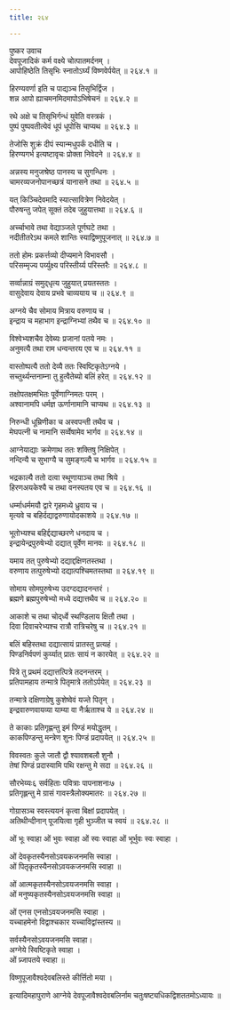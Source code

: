 ```yaml
---
title: २६४

---
```

पुष्कर उवाच  
देवपूजादिकं कर्म वक्ष्ये चोत्पातमर्दनम् ।  
आपोहिष्ठेति तिसृभिः स्नातोऽर्घ्यं विष्णवेर्पयेत् ॥ २६४.१ ॥  
  
हिरण्यवर्णा इति च पाद्यञ्च तिसृभिर्द्विज ।  
शन्न आपो ह्याचमनमिदमापोऽभिषेचनं ॥ २६४.२ ॥  
  
रथे अक्षे च तिसृभिर्गन्धं युवेति वस्त्रकं ।  
पुष्पं पुष्पवतीत्येवं धूपं धूपोसि चाप्यथ ॥ २६४.३ ॥  
  
तेजोसि शुक्रं दीपं स्यान्मधुपर्कं दधीति च ।  
हिरण्यगर्भ इत्यष्टावृचः प्रोक्ता निवेदने ॥ २६४.४ ॥  
  
अन्नस्य मनुजश्रेष्ठ पानस्य च सुगन्धिनः ।  
चामरव्यजनोपानच्छत्रं यानासने तथा ॥ २६४.५ ॥  
  
यत् किञ्चिदेवमादि स्यात्सावित्रेण निवेदयेत् ।  
पौरुषन्तु जपेत् सूक्तं तदेब जुहुयात्तथा ॥ २६४.६ ॥  
  
अर्च्चाभावे तथा वेद्याञ्जले पूर्णघटे तथा ।  
नदीतीतरेऽथ कमले शान्तिः स्याद्विष्णुपूजनात् ॥ २६४.७ ॥  
  
ततो होमः प्रकर्त्तव्यो दीप्यमाने विभावसौ ।  
परिसम्मृज्य पर्य्युक्ष्य परिस्तीर्य्य परिस्तरैः ॥ २६४.८ ॥  
  
सर्व्वान्नाग्रं समुद्‌धृत्य जुहुयात् प्रयतस्ततः ।  
वासुदेवाय देवाय प्रभवे चाव्ययाय च ॥ २६४.९ ॥  
  
अग्नये चैव सोमाय मित्राय वरुणाय च ।  
इन्द्राय च महाभाग इन्द्राग्निभ्यां तथैव च ॥ २६४.१० ॥  
  
विश्वेभ्यशचैव देवेब्यः प्रजानां पतये नमः ।  
अनुमत्यै तथा राम धन्वन्तरय एव च ॥ २६४.११ ॥  
  
वास्तोष्पत्यै ततो देव्यै ततः स्विष्टिकृतेऽग्नये ।  
सच्तुर्थ्यन्तनाम्ना तु हुत्वैतेब्यो बलिं हरेत् ॥ २६४.१२ ॥  
  
तक्षोपतक्षमभितः पूर्वेणाग्निमतः परम् ।  
अश्वानामपि धर्मज्ञ ऊर्णानामानि चाप्यथ ॥ २६४.१३ ॥  
  
निरुन्धी धूम्रिणीका च अस्वपन्ती तथैव च ।  
मेघपत्नी च नामानि सर्व्वेषामेव भार्गव ॥ २६४.१४ ॥  
  
आग्नेयाद्याः क्रमेणाथ ततः शक्तिषु निक्षिपेत् ।  
नन्दिन्यै च सुभाग्यै च सुमङ्गल्यै च भार्गव ॥ २६४.१५ ॥  
  
भद्रकाल्यै ततो दत्वा स्थूणायाञ्च तथा श्रिये ।  
हिरणअयकेश्यै च तथा वनस्पतय एव च ॥ २६४.१६ ॥  
  
धर्म्माधर्ममयौ द्वारे गृहमध्ये ध्रुवाय च ।  
मृत्यवे च बहिर्दद्याद्वरुणायोदकाशये ॥ २६४.१७ ॥  
  
भूतोभ्यश्च बहिर्द्दद्याच्छरणे धनदाय च ।  
इन्द्रायेन्द्रपुरुषेभ्यो दद्यात् पूर्वेण मानवः ॥ २६४.१८ ॥  
  
यमाय तत् पुरुषेभ्यो दद्याद्दक्षिणतस्तथा ।  
वरुणाय तत्पुरुषेभ्यो दद्यात्पश्चिमतस्तथा ॥ २६४.१९ ॥  
  
सोमाय सोमपुरुषेभ्य उदग्दद्यादनन्तरं ।  
ब्रह्मणे ब्रह्मपुरुषेभ्यो मध्ये दद्यात्तथैव च ॥ २६४.२० ॥  
  
आकाशे च तथा चोद्‌र्ध्वे स्थण्डिलाय क्षितौ तथा ।  
दिवा दिवाचरेभ्यश्च रात्रौ रात्रिचरेषु च ॥ २६४.२१ ॥  
  
बलिं बहिस्तथा दद्यात्सायं प्रातस्तु प्रत्यहं ।  
पिण्डनिर्वपणं कुर्य्यात् प्रातः सायं न कारयेत् ॥ २६४.२२ ॥  
  
पित्रे तु प्रथमं दद्यात्तत्पित्रे तदनन्तरम् ।  
प्रतिपामहाय तन्मात्रे पितृमात्रे ततोऽर्पयेत् ॥ २६४.२३ ॥  
  
तन्मात्रे दक्षिणाग्रेषु कुशेष्वेवं यज्ते पितृन् ।  
इन्द्रवारुणवायव्या याम्या वा नैर्ऋताश्च ये ॥ २६४.२४ ॥  
  
ते काकाः प्रतिगृह्णन्तु इमं पिण्डं मयोद्धृतम् ।  
काकपिण्डन्तु मन्त्रेण शुनः पिण्डं प्रदापयेत् ॥ २६४.२५ ॥  
  
विवस्वतः कुले जातौ द्वौ श्यावशबलौ शुनौ ।  
तेषां पिण्डं प्रदास्यामि पथि रक्षन्तु मे सदा ॥ २६४.२६ ॥  
  
सौरभेय्यः६ सर्वहिताः पवित्राः पापनाशनाः७ ।  
प्रतिगृह्लन्तु मे ग्रासं गावस्त्रैलोक्यमातरः ॥ २६४.२७ ॥  
  
गोग्रासञ्च स्वस्त्ययनं कृत्वा बिक्षां प्रदापयेत् ।  
अतिथीन्दीनान् पूजयित्वा गृही भुञ्जीत च स्वयं ॥ २६४.२८ ॥  
  
ओं भूः स्वाहा ओं भुवः स्वाहा ओं स्वः स्वाहा ओं भूर्भुवः स्वः स्वाहा ।  
  
ओं देवकृतस्यैनसोऽवयकजनमसि स्वाहा ।  
ओं पितृकृतस्यैनसोऽवयकजनमसि स्वाहा ॥  
  
ओं आत्मकृतस्यैनसोऽवयजनमसि स्वाहा ।  
ओं मनुष्यकृतस्यैनसोऽवयजनमसि स्वाहा ॥  
  
ओं एनस एनसोऽवयजनमसि स्वाहा ।  
यच्चाहमेनो विद्वाश्चकार यच्चाविद्वांस्तस्य ॥  
  
सर्वस्यैनसोऽवयजनमसि स्वाहा।  
अग्नेये स्विष्टिकृते स्वाहा ।  
ओं प्र्जापतये स्वाहा ॥  
  
विष्णुपूजावैश्वदेवबलिस्ते कीर्त्तितो मया ।  
  
इत्यादिमहापुराणे आग्नेये देवपूजावैश्वदेवबलिर्नाम चतुःषष्ट्यधिकद्विशततमोऽध्यायः ॥